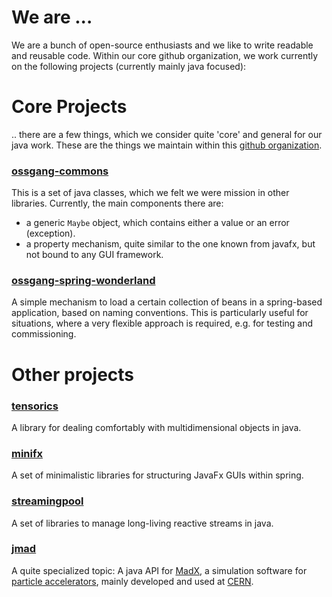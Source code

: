 # We are ...

We are a bunch of open-source enthusiasts and we like to write readable and reusable code. 
Within our core github organization, we work currently on the following projects (currently mainly java focused):

# Core Projects

.. there are a few things, which we consider quite 'core' and general for our java work. 
These are the things we maintain within this [github organization](https://github.com/ossgang).


### [ossgang-commons](ossgang-commons)
This is a set of java classes, which we felt we were mission in other libraries. Currently, the main components there are:
* a generic `Maybe` object, which contains either a value or an error (exception).
* a property mechanism, quite similar to the one known from javafx, but not bound to any GUI framework.


### [ossgang-spring-wonderland](ossgang-spring-wonderland)
A simple mechanism to load a certain collection of beans in a spring-based application, 
based on naming conventions. This is particularly useful for situations, where a very flexible 
approach is required, e.g. for testing and commissioning. 

# Other projects

### [tensorics](https://tensorics.org)
A library for dealing comfortably with multidimensional objects in java.

### [minifx](https://minifx.org/)
A set of minimalistic libraries for structuring JavaFx GUIs within spring.

### [streamingpool](https://streamingpool.org/)
A set of libraries to manage long-living reactive streams in java.

### [jmad](https://jmad.io/)
A quite specialized topic: A java API for [MadX](http://mad.web.cern.ch/mad/), a simulation software for [particle accelerators](https://en.wikipedia.org/wiki/Particle_accelerator), 
mainly developed and used at [CERN](https://home.cern/).
